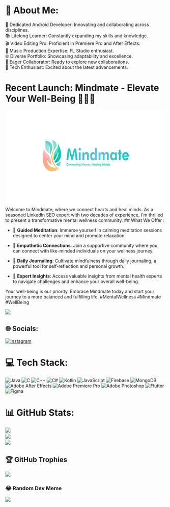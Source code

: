 # 💫 About Me:
🚀 Dedicated Android Developer: Innovating and collaborating across disciplines.<br>📚 Lifelong Learner: Constantly expanding my skills and knowledge.<br>🎬 Video Editing Pro: Proficient in Premiere Pro and After Effects.<br>🎵 Music Production Expertise: FL Studio enthusiast.<br>🌐 Diverse Portfolio: Showcasing adaptability and excellence.<br>🤝 Eager Collaborator: Ready to explore new collaborations.<br>🚀 Tech Enthusiast: Excited about the latest advancements.

# Recent Launch: Mindmate - Elevate Your Well-Being 🌿🧠💪

<img src="images/poster.png"  height="300">
Welcome to Mindmate, where we connect hearts and heal minds. As a seasoned LinkedIn SEO expert with two decades of experience, I'm thrilled to present a transformative mental wellness community.
## What We Offer :

- 🧘 **Guided Meditation**: Immerse yourself in calming meditation sessions designed to center your mind and promote relaxation.
  
- 🤝 **Empathetic Connections**: Join a supportive community where you can connect with like-minded individuals on your wellness journey.

- 📓 **Daily Journaling**: Cultivate mindfulness through daily journaling, a powerful tool for self-reflection and personal growth.

- 🧠 **Expert Insights**: Access valuable insights from mental health experts to navigate challenges and enhance your overall well-being.


Your well-being is our priority. Embrace Mindmate today and start your journey to a more balanced and fulfilling life. #MentalWellness #Mindmate #WellBeing

<a href="https://play.google.com/store/apps/details?id=in.macrocodes.mindmate.me&hl=en">
<img src="https://raw.githubusercontent.com/rahul7400/E-commerce-Android-App/main/images/img5.png"  height="132">
</a><br>




## 🌐 Socials:
[![Instagram](https://img.shields.io/badge/Instagram-%23E4405F.svg?logo=Instagram&logoColor=white)](https://instagram.com/_rahul7400) 

# 💻 Tech Stack:
![Java](https://img.shields.io/badge/java-%23ED8B00.svg?style=for-the-badge&logo=openjdk&logoColor=white) ![C](https://img.shields.io/badge/c-%2300599C.svg?style=for-the-badge&logo=c&logoColor=white) ![C++](https://img.shields.io/badge/c++-%2300599C.svg?style=for-the-badge&logo=c%2B%2B&logoColor=white) ![C#](https://img.shields.io/badge/c%23-%23239120.svg?style=for-the-badge&logo=c-sharp&logoColor=white) ![Kotlin](https://img.shields.io/badge/kotlin-%237F52FF.svg?style=for-the-badge&logo=kotlin&logoColor=white) ![JavaScript](https://img.shields.io/badge/javascript-%23323330.svg?style=for-the-badge&logo=javascript&logoColor=%23F7DF1E) ![Firebase](https://img.shields.io/badge/firebase-%23039BE5.svg?style=for-the-badge&logo=firebase) ![MongoDB](https://img.shields.io/badge/MongoDB-%234ea94b.svg?style=for-the-badge&logo=mongodb&logoColor=white) ![Adobe After Effects](https://img.shields.io/badge/Adobe%20After%20Effects-9999FF.svg?style=for-the-badge&logo=Adobe%20After%20Effects&logoColor=white) ![Adobe Premiere Pro](https://img.shields.io/badge/Adobe%20Premiere%20Pro-9999FF.svg?style=for-the-badge&logo=Adobe%20Premiere%20Pro&logoColor=white) ![Adobe Photoshop](https://img.shields.io/badge/adobe%20photoshop-%2331A8FF.svg?style=for-the-badge&logo=adobe%20photoshop&logoColor=white) ![Flutter](https://img.shields.io/badge/Flutter-%2302569B.svg?style=for-the-badge&logo=Flutter&logoColor=white) ![Figma](https://img.shields.io/badge/figma-%23F24E1E.svg?style=for-the-badge&logo=figma&logoColor=white)
# 📊 GitHub Stats:
![](https://github-readme-stats.vercel.app/api?username=rahul7400&theme=dark&hide_border=false&include_all_commits=true&count_private=true)<br/>
![](https://github-readme-streak-stats.herokuapp.com/?user=rahul7400&theme=dark&hide_border=false)<br/>
![](https://github-readme-stats.vercel.app/api/top-langs/?username=rahul7400&theme=dark&hide_border=false&include_all_commits=true&count_private=true&layout=compact)

## 🏆 GitHub Trophies
![](https://github-profile-trophy.vercel.app/?username=rahul7400&theme=discord&no-frame=false&no-bg=false&margin-w=4)

### 😂 Random Dev Meme
<img src='https://randommeme-five.vercel.app/' style="height: 400px;"/>


